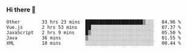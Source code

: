 ### Hi there 👋

<!--
**Hundeklemmen/Hundeklemmen** is a ✨ _special_ ✨ repository because its `README.md` (this file) appears on your GitHub profile.

Here are some ideas to get you started:

- 🔭 I’m currently working on ...
- 🌱 I’m currently learning ...
- 👯 I’m looking to collaborate on ...
- 🤔 I’m looking for help with ...
- 💬 Ask me about ...
- 📫 How to reach me: ...
- 😄 Pronouns: ...
- ⚡ Fun fact: ...
-->
<!--START_SECTION:waka-->
```text
Other        33 hrs 23 mins  █████████████████████▒░░░   84.96 % 
Vue.js       2 hrs 53 mins   ██░░░░░░░░░░░░░░░░░░░░░░░   07.37 % 
JavaScript   2 hrs 9 mins    █▒░░░░░░░░░░░░░░░░░░░░░░░   05.50 % 
Java         36 mins         ▒░░░░░░░░░░░░░░░░░░░░░░░░   01.55 % 
XML          10 mins         ░░░░░░░░░░░░░░░░░░░░░░░░░   00.44 % 
```
<!--END_SECTION:waka-->

